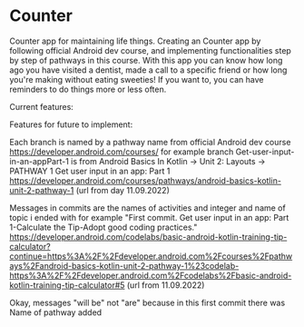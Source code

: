 # Counter
Counter app for maintaining life things.
Creating an Counter app by following official Android dev course, and implementing functionalities step by step of pathways in this course.
With this app you can know how long ago you have visited a dentist, made a call to a specific friend or how long you're making without eating sweeties!
If you want to, you can have reminders to do things more or less often.

Current features:

Features for future to implement:


Each branch is named by a pathway name from official Android dev course https://developer.android.com/courses/ for example
branch Get-user-input-in-an-appPart-1
is from Android Basics In Kotlin -> Unit 2: Layouts -> PATHWAY 1 Get user input in an app: Part 1 
https://developer.android.com/courses/pathways/android-basics-kotlin-unit-2-pathway-1 (url from day 11.09.2022)

Messages in commits are the names of activities and integer and name of topic i ended with for example 
"First commit. Get user input in an app: Part 1-Calculate the Tip-Adopt good coding practices."
https://developer.android.com/codelabs/basic-android-kotlin-training-tip-calculator?continue=https%3A%2F%2Fdeveloper.android.com%2Fcourses%2Fpathways%2Fandroid-basics-kotlin-unit-2-pathway-1%23codelab-https%3A%2F%2Fdeveloper.android.com%2Fcodelabs%2Fbasic-android-kotlin-training-tip-calculator#5 (url from 11.09.2022)

Okay, messages "will be" not "are" because in this first commit there was Name of pathway added 
